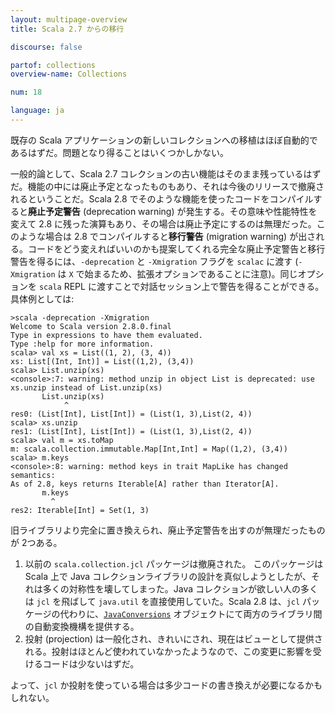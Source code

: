 ```yaml
---
layout: multipage-overview
title: Scala 2.7 からの移行

discourse: false

partof: collections
overview-name: Collections

num: 18

language: ja
---
```


既存の Scala アプリケーションの新しいコレクションへの移植はほぼ自動的であるはずだ。問題となり得ることはいくつかしかない。

一般的論として、Scala 2.7 コレクションの古い機能はそのまま残っているはずだ。機能の中には廃止予定となったものもあり、それは今後のリリースで撤廃されるということだ。Scala 2.8 でそのような機能を使ったコードをコンパイルすると**廃止予定警告** (deprecation warning) が発生する。その意味や性能特性を変えて 2.8 に残った演算もあり、その場合は廃止予定にするのは無理だった。このような場合は 2.8 でコンパイルすると**移行警告** (migration warning) が出される。コードをどう変えればいいのかも提案してくれる完全な廃止予定警告と移行警告を得るには、`-deprecation` と `-Xmigration` フラグを `scalac` に渡す (`-Xmigration` は `X` で始まるため、拡張オプションであることに注意)。同じオプションを `scala` REPL に渡すことで対話セッション上で警告を得ることができる。具体例としては:

    >scala -deprecation -Xmigration
    Welcome to Scala version 2.8.0.final
    Type in expressions to have them evaluated.
    Type :help for more information.
    scala> val xs = List((1, 2), (3, 4))
    xs: List[(Int, Int)] = List((1,2), (3,4))
    scala> List.unzip(xs)
    <console>:7: warning: method unzip in object List is deprecated: use xs.unzip instead of List.unzip(xs)
           List.unzip(xs)
                ^
    res0: (List[Int], List[Int]) = (List(1, 3),List(2, 4))
    scala> xs.unzip
    res1: (List[Int], List[Int]) = (List(1, 3),List(2, 4))
    scala> val m = xs.toMap
    m: scala.collection.immutable.Map[Int,Int] = Map((1,2), (3,4))
    scala> m.keys
    <console>:8: warning: method keys in trait MapLike has changed semantics:
    As of 2.8, keys returns Iterable[A] rather than Iterator[A].
           m.keys
             ^
    res2: Iterable[Int] = Set(1, 3)

旧ライブラリより完全に置き換えられ、廃止予定警告を出すのが無理だったものが 2つある。

1. 以前の `scala.collection.jcl` パッケージは撤廃された。 このパッケージは Scala 上で Java コレクションライブラリの設計を真似しようとしたが、それは多くの対称性を壊してしまった。Java コレクションが欲しい人の多くは `jcl` を飛ばして `java.util` を直接使用していた。Scala 2.8 は、`jcl` パッケージの代わりに、[`JavaConversions`](conversions-between-java-and-scala-collections.html) オブジェクトにて両方のライブラリ間の自動変換機構を提供する。</li>
2. 投射 (projection) は一般化され、きれいにされ、現在はビューとして提供される。投射はほとんど使われていなかったようなので、この変更に影響を受けるコードは少ないはずだ。

よって、`jcl` か投射を使っている場合は多少コードの書き換えが必要になるかもしれない。
